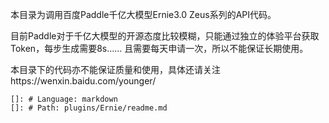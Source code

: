 本目录为调用百度Paddle千亿大模型Ernie3.0 Zeus系列的API代码。

目前Paddle对于千亿大模型的开源态度比较模糊，只能通过独立的体验平台获取Token，每步生成需要8s……
且需要每天申请一次，所以不能保证长期使用。

本目录下的代码亦不能保证质量和使用，具体还请关注https://wenxin.baidu.com/younger/
    
    []: # Language: markdown
    []: # Path: plugins/Ernie/readme.md
